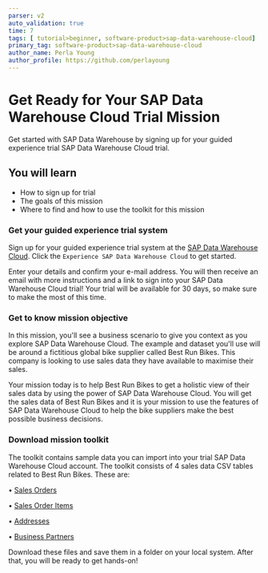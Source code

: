 ```yaml
---
parser: v2
auto_validation: true
time: 7
tags: [ tutorial>beginner, software-product>sap-data-warehouse-cloud]
primary_tag: software-product>sap-data-warehouse-cloud
author_name: Perla Young
author_profile: https://github.com/perlayoung
---
```


# Get Ready for Your SAP Data Warehouse Cloud Trial Mission
<!-- description --> Get started with SAP Data Warehouse by signing up for your guided experience trial SAP Data Warehouse Cloud trial.


## You will learn
  - How to sign up for trial
  - The goals of this mission
  - Where to find and how to use the toolkit for this mission


### Get your guided experience trial system


Sign up for your guided experience trial system at the [SAP Data Warehouse Cloud](https://www.sap.com/products/technology-platform/data-warehouse-cloud.html). Click the `Experience SAP Data Warehouse Cloud` to get started. 

Enter your details and confirm your e-mail address. You will then receive an email with more instructions and a link to sign into your SAP Data Warehouse Cloud trial! Your trial will be available for 30 days, so make sure to make the most of this time.


### Get to know mission objective

In this mission, you'll see a business scenario to give you context as you explore SAP Data Warehouse Cloud. The example and dataset you'll use will be around a fictitious global bike supplier called Best Run Bikes. This company is looking to use sales data they have available to maximise their sales.

Your mission today is to help Best Run Bikes to get a holistic view of their sales data by using the power of SAP Data Warehouse Cloud. You will get the sales data of Best Run Bikes and it is your mission to use the features of SAP Data Warehouse Cloud to help the bike suppliers make the best possible business decisions.

### Download mission toolkit

The toolkit contains sample data you can import into your trial SAP Data Warehouse Cloud account. The toolkit consists of 4 sales data CSV tables related to Best Run Bikes. These are:

•	[Sales Orders](https://raw.githubusercontent.com/SAPDocuments/Tutorials-Contribution/master/tutorials/data-warehouse-cloud-1-begin-trial/SalesOrders.csv)

•	[Sales Order Items](https://raw.githubusercontent.com/SAPDocuments/Tutorials-Contribution/master/tutorials/data-warehouse-cloud-1-begin-trial/SalesOrderItems.csv)

•	[Addresses](https://raw.githubusercontent.com/SAPDocuments/Tutorials-Contribution/master/tutorials/data-warehouse-cloud-1-begin-trial/Addresses.csv)

•	[Business Partners](https://raw.githubusercontent.com/SAPDocuments/Tutorials-Contribution/master/tutorials/data-warehouse-cloud-1-begin-trial/BusinessPartners.csv)

Download these files and save them in a folder on your local system. After that, you will be ready to get hands-on!




